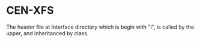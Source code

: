 # CEN-XFS

The header file at Interface directory which is begin with "I", is called by the upper, and inheritanced by class.
